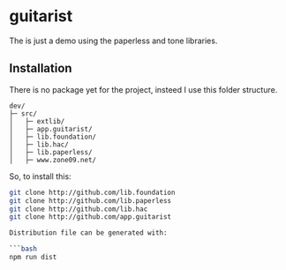 # guitarist

The is just a demo using the paperless and tone libraries. 


## Installation

There is no package yet for the project, insteed I use this folder structure.

```
dev/
├─ src/     
│   ├─ extlib/              
│   ├─ app.guitarist/   
│   ├─ lib.foundation/     
│   ├─ lib.hac/      
│   ├─ lib.paperless/       
│   ├─ www.zone09.net/

```

So, to install this:

```bash
git clone http://github.com/lib.foundation
git clone http://github.com/lib.paperless
git clone http://github.com/lib.hac
git clone http://github.com/app.guitarist

Distribution file can be generated with:

```bash
npm run dist
```
